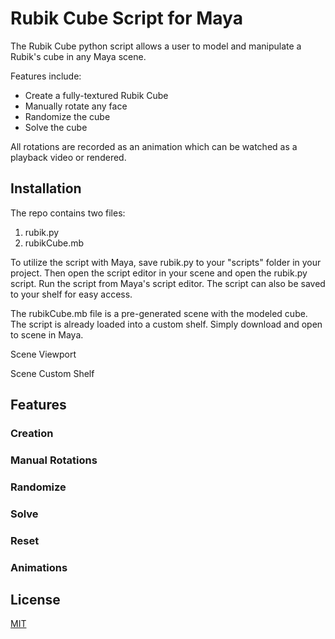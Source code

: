# Rubik Cube Script for Maya

The Rubik Cube python script allows a user to model and manipulate a Rubik's cube in any Maya scene. 

Features include:
* Create a fully-textured Rubik Cube
* Manually rotate any face
* Randomize the cube
* Solve the cube

All rotations are recorded as an animation which can be watched as a playback video or rendered.

## Installation

The repo contains two files:
1. rubik.py
2. rubikCube.mb

To utilize the script with Maya, save rubik.py to your "scripts" folder in your project. Then open the script editor in your scene and open the rubik.py script. Run the script from Maya's script editor. The script can also be saved to your shelf for easy access.

The rubikCube.mb file is a pre-generated scene with the modeled cube. The script is already loaded into a custom shelf. Simply download and open to scene in Maya. 

Scene Viewport

Scene Custom Shelf

## Features
### Creation
### Manual Rotations
### Randomize
### Solve
### Reset
### Animations

## License

[MIT](https://choosealicense.com/licenses/mit/)